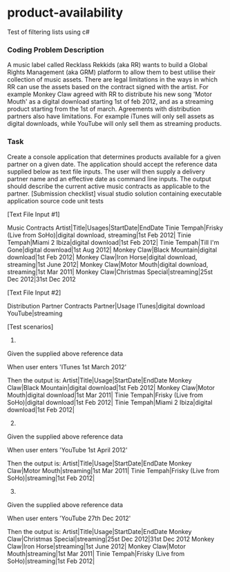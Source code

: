 # product-availability
Test of filtering lists using c#

### Coding Problem Description
A music label called Recklass Rekkids (aka RR) wants to build a Global Rights Management (aka GRM) platform to allow
them to best utilise their collection of music assets.
There are legal limitations in the ways in which RR can use the assets based on the contract signed with the artist. For
example Monkey Claw agreed with RR to distribute his new song 'Motor Mouth' as a digital download starting 1st of feb
2012, and as a streaming product starting from the 1st of march.
Agreements with distribution partners also have limitations. For example iTunes will only sell assets as digital downloads,
while YouTube will only sell them as streaming products.

### Task
Create a console application that determines products available for a given partner on a given date.
The application should accept the reference data supplied below as text file inputs.
The user will then supply a delivery partner name and an effective date as command line inputs.
The output should describe the current active music contracts as applicable to the partner.
[Submission checklist]
visual
studio solution containing
executable
application
source
code
unit
tests

[Text File Input #1]

Music Contracts
Artist|Title|Usages|StartDate|EndDate
Tinie Tempah|Frisky (Live from SoHo)|digital download, streaming|1st Feb 2012|
Tinie Tempah|Miami 2 Ibiza|digital download|1st Feb 2012|
Tinie Tempah|Till I'm Gone|digital download|1st Aug 2012|
Monkey Claw|Black Mountain|digital download|1st Feb 2012|
Monkey Claw|Iron Horse|digital download, streaming|1st June 2012|
Monkey Claw|Motor Mouth|digital download, streaming|1st Mar 2011|
Monkey Claw|Christmas Special|streaming|25st Dec 2012|31st Dec 2012

[Text File Input #2]

Distribution Partner Contracts
Partner|Usage
ITunes|digital download
YouTube|streaming

[Test scenarios]

1.
Given the supplied above reference data

When user enters 'ITunes 1st March 2012'


Then the output is:
Artist|Title|Usage|StartDate|EndDate
Monkey Claw|Black Mountain|digital download|1st Feb 2012|
Monkey Claw|Motor Mouth|digital download|1st Mar 2011|
Tinie Tempah|Frisky (Live from SoHo)|digital download|1st Feb 2012|
Tinie Tempah|Miami 2 Ibiza|digital download|1st Feb 2012|

2.
Given the supplied above reference data

When user enters 'YouTube 1st April 2012'

Then the output is:
Artist|Title|Usage|StartDate|EndDate
Monkey Claw|Motor Mouth|streaming|1st Mar 2011|
Tinie Tempah|Frisky (Live from SoHo)|streaming|1st Feb 2012|

3.
Given the supplied above reference data

When user enters 'YouTube 27th Dec 2012'

Then the output is:
Artist|Title|Usage|StartDate|EndDate
Monkey Claw|Christmas Special|streaming|25st Dec 2012|31st Dec 2012
Monkey Claw|Iron Horse|streaming|1st June 2012|
Monkey Claw|Motor Mouth|streaming|1st Mar 2011|
Tinie Tempah|Frisky (Live from SoHo)|streaming|1st Feb 2012|
